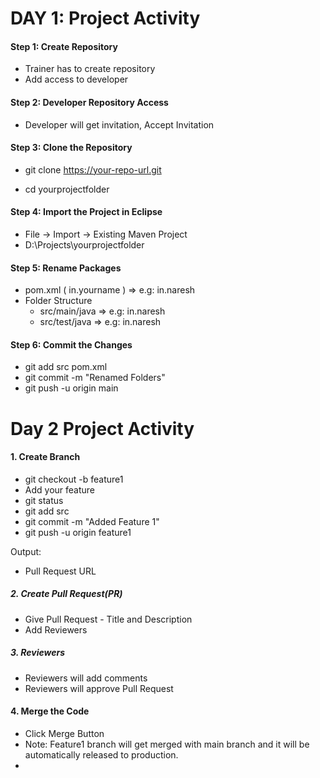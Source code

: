 # DAY 1: Project Activity

#### Step 1: Create Repository

* Trainer has to create repository
* Add access to developer

#### Step 2: Developer Repository Access
* Developer will get invitation, Accept Invitation

#### Step 3: Clone the Repository
* git clone https://your-repo-url.git

* cd yourprojectfolder

#### Step 4: Import the Project in Eclipse

* File -> Import -> Existing Maven Project
* D:\Projects\yourprojectfolder

#### Step 5: Rename Packages

* pom.xml ( in.yourname ) => e.g: in.naresh
* Folder Structure
    * src/main/java => e.g: in.naresh
    * src/test/java => e.g: in.naresh


#### Step 6: Commit the Changes
* git add src pom.xml
* git commit -m "Renamed Folders"
* git push -u origin main


# Day 2 Project Activity

#### 1. Create Branch
* git checkout -b feature1
* Add your feature
* git status
* git add src
* git commit -m "Added Feature 1"
* git push -u origin feature1

Output:
* Pull Request URL

##### 2. Create Pull Request(PR)
* Give Pull Request - Title and Description
* Add Reviewers

##### 3. Reviewers

* Reviewers will add comments
* Reviewers will approve Pull Request 

#### 4. Merge the Code
* Click Merge Button
* Note: Feature1 branch will get merged with main branch and it will be automatically released to production.
* 



    
